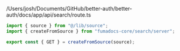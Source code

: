 /Users/josh/Documents/GitHub/better-auth/better-auth/docs/app/api/search/route.ts
```typescript
import { source } from "@/lib/source";
import { createFromSource } from "fumadocs-core/search/server";

export const { GET } = createFromSource(source);

```
